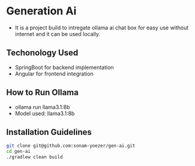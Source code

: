 # Generation Ai
- It is a project build to intregate ollama ai chat box for easy use without internet and it can be used locally.

## Techonology Used
- SpringBoot for backend implementation
- Angular for frontend integration

## How to Run Ollama
- ollama run llama3.1:8b
- Model used: llama3.1:8b

## Installation Guidelines
```bash
git clone git@github.com:sonam-yoezer/gen-ai.git
cd gen-ai
./gradlew clean build

